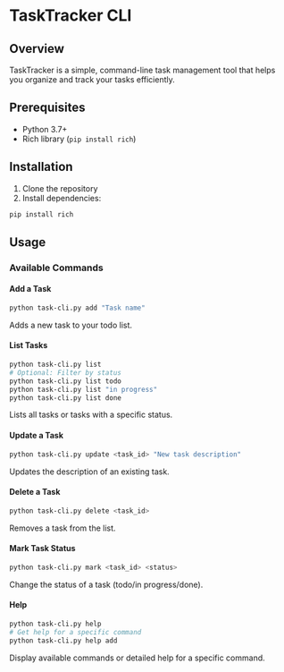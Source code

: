 # TaskTracker CLI

## Overview
TaskTracker is a simple, command-line task management tool that helps you organize and track your tasks efficiently.

## Prerequisites
- Python 3.7+
- Rich library (`pip install rich`)

## Installation
1. Clone the repository
2. Install dependencies:
```bash
pip install rich
```

## Usage

### Available Commands

#### Add a Task
```bash
python task-cli.py add "Task name"
```
Adds a new task to your todo list.

#### List Tasks
```bash
python task-cli.py list
# Optional: Filter by status
python task-cli.py list todo
python task-cli.py list "in progress"
python task-cli.py list done
```
Lists all tasks or tasks with a specific status.

#### Update a Task
```bash
python task-cli.py update <task_id> "New task description"
```
Updates the description of an existing task.

#### Delete a Task
```bash
python task-cli.py delete <task_id>
```
Removes a task from the list.

#### Mark Task Status
```bash
python task-cli.py mark <task_id> <status>
```
Change the status of a task (todo/in progress/done).

#### Help
```bash
python task-cli.py help
# Get help for a specific command
python task-cli.py help add
```
Display available commands or detailed help for a specific command.